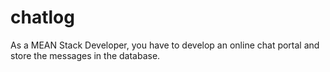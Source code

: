 # chatlog
As a MEAN Stack Developer, you have to develop an online chat portal and store the messages in the database.
